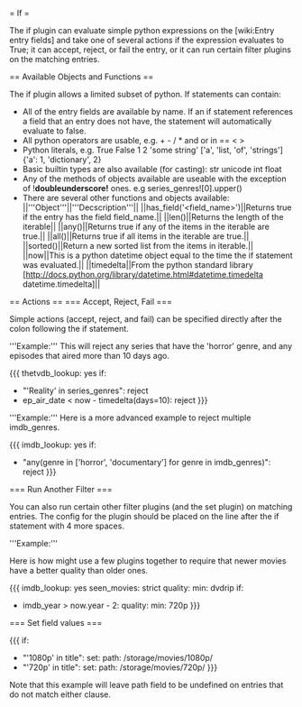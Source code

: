 = If =

The if plugin can evaluate simple python expressions on the [wiki:Entry entry fields] and take one of several actions if the expression evaluates to True; it can accept, reject, or fail the entry, or it can run certain filter plugins on the matching entries.

== Available Objects and Functions ==

The if plugin allows a limited subset of python. If statements can contain:
- All of the entry fields are available by name. If an if statement references a field that an entry does not have, the statement will automatically evaluate to false.
- All python operators are usable, e.g. + - / * and or in == < >
- Python literals, e.g. True False 1 2 'some string' ['a', 'list, 'of', 'strings'] {'a': 1, 'dictionary', 2}
- Basic builtin types are also available (for casting): str unicode int float
- Any of the methods of objects available are useable with the exception of !__doubleunderscore!__ ones. e.g series_genres![0].upper()
- There are several other functions and objects available:
||'''Object'''||'''Decscription'''||
||has_field('<field_name>')||Returns true if the entry has the field field_name.||
||len(<iterable>)||Returns the length of the iterable||
||any(<iterable>)||Returns true if any of the items in the iterable are true.||
||all(<iterable>)||Returns true if all items in the iterable are true.||
||sorted(<iterable>)||Return a new sorted list from the items in iterable.||
||now||This is a python datetime object equal to the time the if statement was evaluated.||
||timedelta||From the python standard library [http://docs.python.org/library/datetime.html#datetime.timedelta datetime.timedelta]||

== Actions ==
=== Accept, Reject, Fail ===

Simple actions (accept, reject, and fail) can be specified directly after the colon following the if statement.

'''Example:''' This will reject any series that have the 'horror' genre, and any episodes that aired more than 10 days ago.

{{{
thetvdb_lookup: yes
if:
  - "'Reality' in series_genres": reject
  - ep_air_date < now - timedelta(days=10): reject
}}}

'''Example:''' Here is a more advanced example to reject multiple imdb_genres.

{{{
imdb_lookup: yes
if:
  - "any(genre in ['horror', 'documentary'] for genre in imdb_genres)": reject
}}}

=== Run Another Filter ===

You can also run certain other filter plugins (and the set plugin) on matching entries. The config for the plugin should be placed on the line after the if statement with 4 more spaces.

'''Example:'''

Here is how might use a few plugins together to require that newer movies have a better quality than older ones.

{{{
imdb_lookup: yes
seen_movies: strict
quality:
  min: dvdrip
if:
  - imdb_year > now.year - 2:
      quality:
        min: 720p
}}}

=== Set field values ===

{{{
if:
  - "'1080p' in title":
      set:
        path: /storage/movies/1080p/
  - "'720p' in title":
      set:
        path: /storage/movies/720p/
}}}

Note that this example will leave path field to be undefined on entries that do not match either clause.